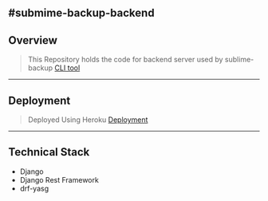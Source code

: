 #submime-backup-backend
----
## Overview

> This Repository holds the code for backend server used by sublime-backup [CLI tool](https://github.com/nishantwrp/sublime-backup-cli)

----
## Deployment
> Deployed Using Heroku [Deployment](https://sublime-backup.herokuapp.com/)

---
## Technical Stack
- Django
- Django Rest Framework
- drf-yasg

